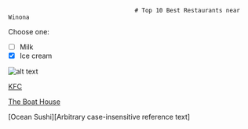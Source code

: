                                         # Top 10 Best Restaurants near Winona



Choose one:

- [ ] Milk
- [x] Ice cream

![alt text](https://timgsa.baidu.com/timg?image&quality=80&size=b9999_10000&sec=1568158369&di=9bacc58ecdf216010772e4ac4b693077&imgtype=jpg&er=1&src=http%3A%2F%2Fmedia-cdn.tripadvisor.com%2Fmedia%2Fphoto-s%2F05%2Fbc%2Fbd%2Fe2%2Fkfc.jpg)

[KFC](https://wxpan18.github.io/Weiyu-Pan-Web-homework/)

[The Boat House](https://www.google.com "Google's Homepage")

[Ocean Sushi][Arbitrary case-insensitive reference text]

